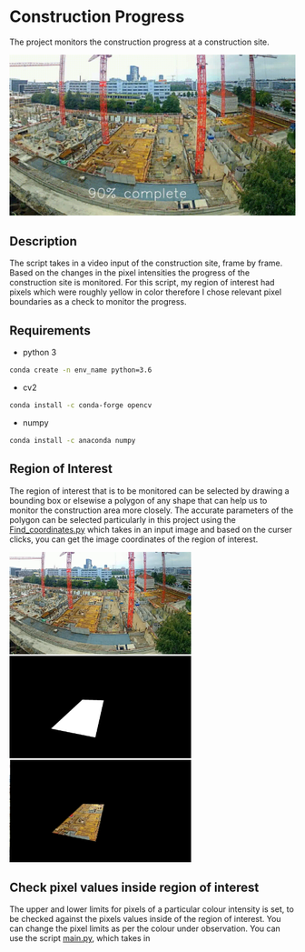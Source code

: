 # Construction Progress

The project monitors the construction progress at a construction site.

![caption](https://github.com/hamza9305/Construction-Progress/blob/main/output/progress.gif)

## Description
The script takes in a video input of the construction site, frame by frame. Based on the changes in the pixel intensities the progress of the construction site is monitored. For this script, my region of interest had pixels which were roughly yellow in color therefore I chose relevant pixel boundaries as a check to monitor the progress.

## Requirements
- python 3
```bash
conda create -n env_name python=3.6
```
- cv2
```bash
conda install -c conda-forge opencv
```
- numpy
```bash
conda install -c anaconda numpy
```
## Region of Interest
The region of interest that is to be monitored can be selected by drawing a bounding box or elsewise a polygon of any shape that can help us to monitor the construction area more closely. The accurate parameters of the polygon can be selected particularly in this project using the [Find_coordinates.py](https://github.com/hamza9305/Construction-Progress/blob/main/Find_coordinates.py) which takes in an input image and based on the curser clicks, you can get the image coordinates of the region of interest.

<img width="320" height="180" src="https://github.com/hamza9305/Construction-Progress/blob/main/data/Images/image0.png"/> <img width="320" height="180" src="https://github.com/hamza9305/Construction-Progress/blob/main/data/Images/mask.png"/> <img width="320" height="180" src="https://github.com/hamza9305/Construction-Progress/blob/main/data/Images/maked_img.png"/>

## Check pixel values inside region of interest
The upper and lower limits for pixels of a particular colour intensity is set, to be checked against the pixels values inside of the region of interest. You can change the pixel limits as per the colour under observation. You can use the script [main.py](https://github.com/hamza9305/Construction-Progress/blob/main/main.py), which takes in 
